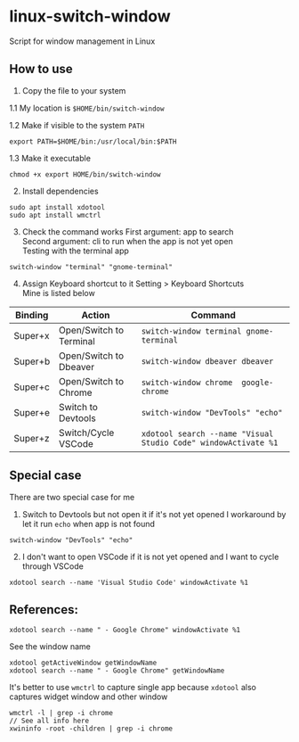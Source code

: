 # linux-switch-window
Script for window management in Linux

## How to use

1. Copy the file to your system

1.1 My location is `$HOME/bin/switch-window`

1.2 Make if visible to the system `PATH`
```
export PATH=$HOME/bin:/usr/local/bin:$PATH
```
1.3 Make it executable
```
chmod +x export HOME/bin/switch-window
```
2. Install dependencies
```
sudo apt install xdotool
sudo apt install wmctrl
```
3. Check the command works
First argument: app to search \
Second argument: cli to run when the app is not yet open \
Testing with the terminal app
```
switch-window "terminal" "gnome-terminal"
```
4. Assign Keyboard shortcut to it
Setting > Keyboard Shortcuts \
Mine is listed below

| Binding | Action                  | Command                                  |
|---------|-------------------------|------------------------------------------|
| Super+x | Open/Switch to Terminal | `switch-window terminal gnome-terminal`  |
| Super+b | Open/Switch to Dbeaver  | `switch-window dbeaver dbeaver`          |
| Super+c | Open/Switch to Chrome   | `switch-window chrome  google-chrome`    |
| Super+e | Switch to Devtools      | `switch-window "DevTools" "echo"`        |
| Super+z | Switch/Cycle VSCode     | `xdotool search --name "Visual Studio Code" windowActivate %1` |

## Special case
There are two special case for me
1. Switch to Devtools but not open it if it's not yet opened
I workaround by let it run `echo` when app is not found
```
switch-window "DevTools" "echo"
```
2. I don't want to open VSCode if it is not yet opened and I want to cycle through VSCode
```
xdotool search --name 'Visual Studio Code' windowActivate %1
```

## References:

```
xdotool search --name " - Google Chrome" windowActivate %1
```
See the window name
```
xdotool getActiveWindow getWindowName
xdotool search --name " - Google Chrome" getWindowName
```
It's better to use `wmctrl` to capture single app because `xdotool` also captures widget window and other window
```
wmctrl -l | grep -i chrome
// See all info here
xwininfo -root -children | grep -i chrome
```
